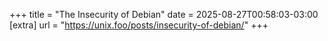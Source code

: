 +++
title = "The Insecurity of Debian"
date = 2025-08-27T00:58:03-03:00
[extra]
url = "https://unix.foo/posts/insecurity-of-debian/"
+++
